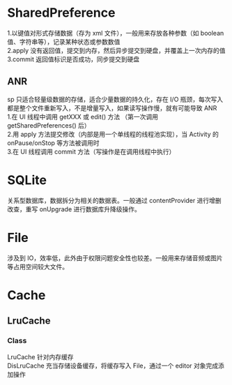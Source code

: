 # SharedPreference
1.以键值对形式存储数据（存为 xml 文件），一般用来存放各种参数（如 boolean 值、字符串等），记录某种状态或参数数值  
2.apply 没有返回值，提交到内存，然后异步提交到硬盘，并覆盖上一次内存的值  
3.commit 返回值标识是否成功，同步提交到硬盘
## ANR
sp 只适合轻量级数据的存储，适合少量数据的持久化，存在 I/O 瓶颈，每次写入都是整个文件重新写入，不是增量写入，如果读写操作慢，就有可能导致 ANR   
1.在 UI 线程中调用 getXXX 或 edit() 方法 （第一次调用 getSharedPreferences() 后）   
2.用 apply 方法提交修改（内部是用一个单线程的线程池实现），当 Activity 的 onPause/onStop 等方法被调用时    
3.在 UI 线程调用 commit 方法（写操作是在调用线程中执行）   
# SQLite
关系型数据库，数据拆分为相关的数据表。一般通过 contentProvider 进行增删改查，重写 onUpgrade 进行数据库升降级操作。
# File
涉及到 IO，效率低，此外由于权限问题安全性也较差。一般用来存储音频或图片等占用空间较大文件。
# Cache
## LruCache
### Class
LruCache 针对内存缓存  
DisLruCache 充当存储设备缓存，将缓存写入 File，通过一个 editor 对象完成添加操作
